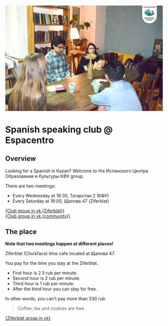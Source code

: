 ![photo](./photo.jpg)

# Spanish speaking club @ Espacentro

## Overview

Looking for a Spanish in Kazan?
Welcome to the Испанского Центра Образования и Культуры КФУ group.

There are two meetings:
* Every Wednesday at 18:30, Татарстан 2 (КФУ)
* Every Saturday at 18:00, Щапова 47 (Ziferblat)

[{Club group in vk (Ziferblat)}](https://vk.com/event173960121)<br>
[{Club group in vk (community)}](https://vk.com/espacentro)

## The place

**Note that two meetings happen at different places!**

Ziferblat (Clockface) time cafe located at Щапова 47.

You pay for the time you stay at the Ziferblat.

* First hour is 2.5 rub per minute.
* Second hour is 2 rub per minute.
* Third hour is 1 rub per minute.
* After the third hour you can stay for free.

In other words, you can't pay more than 330 rub.

> Coffee, tea and cookies are free.

[{Ziferblat group in vk}](https://vk.com/clockfacekzn)
